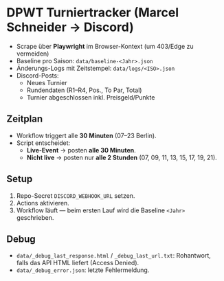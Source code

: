 # DPWT Turniertracker (Marcel Schneider → Discord)

- Scrape über **Playwright** im Browser-Kontext (um 403/Edge zu vermeiden)
- Baseline pro Saison: `data/baseline-<Jahr>.json`
- Änderungs-Logs mit Zeitstempel: `data/logs/<ISO>.json`
- Discord-Posts:
  - Neues Turnier
  - Rundendaten (R1–R4, Pos., To Par, Total)
  - Turnier abgeschlossen inkl. Preisgeld/Punkte

## Zeitplan
- Workflow triggert alle **30 Minuten** (07–23 Berlin).
- Script entscheidet:
  - **Live-Event** → posten **alle 30 Minuten**.
  - **Nicht live** → posten nur **alle 2 Stunden** (07, 09, 11, 13, 15, 17, 19, 21).

## Setup
1. Repo-Secret `DISCORD_WEBHOOK_URL` setzen.
2. Actions aktivieren.
3. Workflow läuft — beim ersten Lauf wird die Baseline `<Jahr>` geschrieben.

## Debug
- `data/_debug_last_response.html` / `_debug_last_url.txt`: Rohantwort, falls das API HTML liefert (Access Denied).
- `data/_debug_error.json`: letzte Fehlermeldung.

